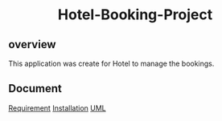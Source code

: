 <h1 align="center"> Hotel-Booking-Project </h1>

## overview
This application was create for Hotel to manage the bookings.

## Document
[Requirement](requirement.md)
[Installation](installation.md)
[UML](uml.md)

